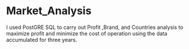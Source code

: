 # Market_Analysis
I used PostGRE SQL to carry out Profit ,Brand, and Countries analysis to maximize profit and minimize the cost of operation using the data accumulated for three years.
